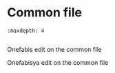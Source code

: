 # Common file

```{toctree}
:maxdepth: 4


```
Onefabis edit on the common file

Onefabisya edit on the common file
